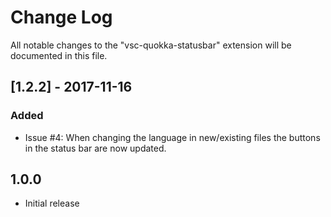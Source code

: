 # Change Log

All notable changes to the "vsc-quokka-statusbar" extension will be documented in this file.

## [1.2.2] - 2017-11-16
### Added
- Issue #4: When changing the language in new/existing files the buttons in the status bar are now updated.

## 1.0.0

- Initial release
